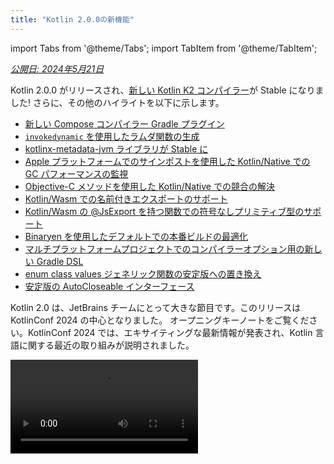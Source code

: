 ```yaml
---
title: "Kotlin 2.0.0の新機能"
---
```

import Tabs from '@theme/Tabs';
import TabItem from '@theme/TabItem';

_[公開日: 2024年5月21日](releases#release-details)_

Kotlin 2.0.0 がリリースされ、[新しい Kotlin K2 コンパイラー](#kotlin-k2-compiler)が Stable になりました! さらに、その他のハイライトを以下に示します。

* [新しい Compose コンパイラー Gradle プラグイン](#new-compose-compiler-gradle-plugin)
* [`invokedynamic` を使用したラムダ関数の生成](#generation-of-lambda-functions-using-invokedynamic)
* [kotlinx-metadata-jvm ライブラリが Stable に](#the-kotlinx-metadata-jvm-library-is-stable)
* [Apple プラットフォームでのサインポストを使用した Kotlin/Native での GC パフォーマンスの監視](#monitoring-gc-performance-with-signposts-on-apple-platforms)
* [Objective-C メソッドを使用した Kotlin/Native での競合の解決](#resolving-conflicts-with-objective-c-methods)
* [Kotlin/Wasm での名前付きエクスポートのサポート](#support-for-named-export)
* [Kotlin/Wasm の @JsExport を持つ関数での符号なしプリミティブ型のサポート](#support-for-unsigned-primitive-types-in-functions-with-jsexport)
* [Binaryen を使用したデフォルトでの本番ビルドの最適化](#optimized-production-builds-by-default-using-binaryen)
* [マルチプラットフォームプロジェクトでのコンパイラーオプション用の新しい Gradle DSL](#new-gradle-dsl-for-compiler-options-in-multiplatform-projects)
* [enum class values ジェネリック関数の安定版への置き換え](#stable-replacement-of-the-enum-class-values-generic-function)
* [安定版の AutoCloseable インターフェース](#stable-autocloseable-interface)

Kotlin 2.0 は、JetBrains チームにとって大きな節目です。このリリースは KotlinConf 2024 の中心となりました。
オープニングキーノートをご覧ください。KotlinConf 2024 では、エキサイティングな最新情報が発表され、Kotlin 言語に関する最近の取り組みが説明されました。

<video src="https://www.youtube.com/v/Ar73Axsz2YA" title="KotlinConf'24 - Keynote"/>

## IDE サポート

Kotlin 2.0.0 をサポートする Kotlin プラグインは、最新の IntelliJ IDEA と Android Studio にバンドルされています。
IDE で Kotlin プラグインを更新する必要はありません。
ビルドスクリプトで Kotlin のバージョンを Kotlin 2.0.0 に[変更](releases#update-to-a-new-kotlin-version)するだけです。

* IntelliJ IDEA の Kotlin K2 コンパイラーのサポートの詳細については、[IDE でのサポート](#support-in-ides)を参照してください。
* IntelliJ IDEA の Kotlin のサポートの詳細については、[Kotlin リリース](releases#ide-support)を参照してください。

## Kotlin K2 コンパイラー

K2 コンパイラーへの道のりは長いものでしたが、JetBrains チームはついにその安定化を発表する準備ができました。
Kotlin 2.0.0 では、新しい Kotlin K2 コンパイラーがデフォルトで使用され、すべてのターゲットプラットフォーム（JVM、Native、Wasm、JS）で [Stable](components-stability) です。
新しいコンパイラーは、パフォーマンスを大幅に向上させ、新しい言語機能の開発を迅速化し、Kotlin がサポートするすべてのプラットフォームを統合し、マルチプラットフォームプロジェクトのより良いアーキテクチャを提供します。

JetBrains チームは、選択されたユーザープロジェクトと社内プロジェクトから 1,000 万行のコードをコンパイルすることに成功し、新しいコンパイラーの品質を保証しました。
18,000 人の開発者が安定化プロセスに参加し、合計 80,000 のプロジェクトで新しい K2 コンパイラーをテストし、発見された問題を報告しました。

新しいコンパイラーへの移行プロセスをできるだけスムーズにするために、[K2 コンパイラー移行ガイド](k2-compiler-migration-guide)を作成しました。
このガイドでは、コンパイラーの多くの利点、発生する可能性のある変更点、および必要に応じて以前のバージョンにロールバックする方法について説明します。

[ブログ記事](https://blog.jetbrains.com/kotlin/2024/04/k2-compiler-performance-benchmarks-and-how-to-measure-them-on-your-projects/)では、さまざまなプロジェクトでの K2 コンパイラーのパフォーマンスについて説明しました。
K2 コンパイラーのパフォーマンスに関する実際のデータを確認し、自分のプロジェクトからパフォーマンスベンチマークを収集する方法に関する説明を見つけたい場合は、確認してください。

また、KotlinConf 2024 のこの講演もご覧ください。言語設計の責任者である Michail Zarečenskij が、Kotlin の機能の進化と K2 コンパイラーについて説明しています。

<video src="https://www.youtube.com/v/tAGJ5zJXJ7w" title="Kotlin Language Features in 2.0 and Beyond"/>

### 現在の K2 コンパイラーの制限事項

Gradle プロジェクトで K2 を有効にすると、Gradle のバージョンが 8.3 未満のプロジェクトに影響を与える可能性のある特定の制限事項があります。
次のケースでは、

* `buildSrc` からのソースコードのコンパイル。
* インクルードされたビルドでの Gradle プラグインのコンパイル。
* Gradle のバージョンが 8.3 未満のプロジェクトで使用されている場合の他の Gradle プラグインのコンパイル。
* Gradle プラグインの依存関係のビルド。

上記のいずれかの問題が発生した場合は、次の手順を実行して対処できます。

* `buildSrc`、Gradle プラグイン、およびそれらの依存関係の言語バージョンを設定します。

  ```kotlin
  kotlin {
      compilerOptions {
          languageVersion.set(org.jetbrains.kotlin.gradle.dsl.KotlinVersion.KOTLIN_1_9)
          apiVersion.set(org.jetbrains.kotlin.gradle.dsl.KotlinVersion.KOTLIN_1_9)
      }
  }
  ```

  > 特定のタスクの言語バージョンと API バージョンを構成すると、これらの値は `compilerOptions` 拡張機能によって設定された値を上書きします。
  > この場合、言語バージョンと API バージョンは 1.9 を超えないようにする必要があります。
  >
  

* プロジェクトの Gradle バージョンを 8.3 以降に更新します。

### スマートキャストの改善

Kotlin コンパイラーは、特定のケースでオブジェクトを自動的に型にキャストできるため、明示的にキャストする必要がありません。
これは[スマートキャスト](typecasts#smart-casts)と呼ばれます。
Kotlin K2 コンパイラーは、以前よりもさらに多くのシナリオでスマートキャストを実行できるようになりました。

Kotlin 2.0.0 では、次の領域でのスマートキャストに関連する改善が行われました。

* [ローカル変数とそれ以降のスコープ](#local-variables-and-further-scopes)
* [論理 `or` 演算子を使用した型チェック](#type-checks-with-logical-or-operator)
* [インライン関数](#inline-functions)
* [関数型を持つプロパティ](#properties-with-function-types)
* [例外処理](#exception-handling)
* [インクリメントおよびデクリメント演算子](#increment-and-decrement-operators)

#### ローカル変数とそれ以降のスコープ

以前は、`if` 条件内で変数が `null` ではないと評価された場合、変数はスマートキャストされました。
次に、この変数に関する情報は、`if` ブロックのスコープ内でさらに共有されます。

ただし、`if` 条件の**外側**で変数を宣言した場合、変数に関する情報は `if` 条件内では利用できなくなるため、スマートキャストできませんでした。
この動作は、`when` 式と `while` ループでも見られました。

Kotlin 2.0.0 以降では、`if`、`when`、または `while` 条件で使用する前に変数を宣言した場合、コンパイラーによって収集された変数に関する情報は、スマートキャストに対応するブロックでアクセスできるようになります。

これは、ブール条件を変数に抽出するなどの場合に役立ちます。
次に、変数に意味のある名前を付けることができ、コードの可読性が向上し、後でコードで変数を再利用できるようになります。
例:

```kotlin
class Cat {
    fun purr() {
        println("Purr purr")
    }
}

fun petAnimal(animal: Any) {
    val isCat = animal is Cat
    if (isCat) {
        // Kotlin 2.0.0 では、コンパイラーは isCat に関する
        // 情報にアクセスできるため、animal が Cat 型に
        // スマートキャストされたことを認識しています。
        // したがって、purr() 関数を呼び出すことができます。
        // Kotlin 1.9.20 では、コンパイラーはスマートキャストを
        // 認識していないため、purr() 関数を呼び出すと
        // エラーが発生します。
        animal.purr()
    }
}

fun main() {
    val kitty = Cat()
    petAnimal(kitty)
    // Purr purr
}
```

#### 論理 or 演算子を使用した型チェック

Kotlin 2.0.0 では、オブジェクトの型チェックを `or` 演算子 (`||`) と組み合わせると、スマートキャストが最も近い共通のスーパータイプに対して行われます。
この変更前は、スマートキャストは常に `Any` 型に対して行われていました。

この場合でも、プロパティにアクセスしたり、関数を呼び出したりする前に、オブジェクト型を手動で確認する必要がありました。
例:

```kotlin
interface Status {
    fun signal() {}
}

interface Ok : Status
interface Postponed : Status
interface Declined : Status

fun signalCheck(signalStatus: Any) {
    if (signalStatus is Postponed || signalStatus is Declined) {
        // signalStatus は共通のスーパータイプ Status にスマートキャストされます
        signalStatus.signal()
        // Kotlin 2.0.0 より前では、signalStatus は Any 型にスマートキャストされるため、signal() 関数を呼び出すと
        // 未解決の参照エラーが発生しました。signal() 関数は、別の型チェック後にのみ
        // 正常に呼び出すことができます。

        // check(signalStatus is Status)
        // signalStatus.signal()
    }
}
```

:::note
共通のスーパータイプは、**和集合型**の**近似**です。
[和集合型](https://en.wikipedia.org/wiki/Union_type)は Kotlin ではサポートされていません。

:::

#### インライン関数

Kotlin 2.0.0 では、K2 コンパイラーはインライン関数を異なる方法で扱い、他のコンパイラー分析と組み合わせて、スマートキャストが安全かどうかを判断できます。

具体的には、インライン関数は暗黙的な [`callsInPlace`](https://kotlinlang.org/api/latest/jvm/stdlib/kotlin.contracts/-contract-builder/calls-in-place.html) コントラクトを持つものとして扱われるようになりました。
これは、インライン関数に渡されるラムダ関数がインプレースで呼び出されることを意味します。
ラムダ関数はインプレースで呼び出されるため、コンパイラーはラムダ関数が関数本体に含まれる変数への参照をリークできないことを認識しています。

コンパイラーは、この知識を他のコンパイラー分析とともに使用して、キャプチャされた変数をスマートキャストすることが安全かどうかを判断します。
例:

```kotlin
interface Processor {
    fun process()
}

inline fun inlineAction(f: () `->` Unit) = f()

fun nextProcessor(): Processor? = null

fun runProcessor(): Processor? {
    var processor: Processor? = null
    inlineAction {
        // Kotlin 2.0.0 では、コンパイラーは processor が
        // ローカル変数であり、inlineAction() がインライン関数であることを認識しているため、
        // processor への参照をリークできません。したがって、
        // processor をスマートキャストしても安全です。

        // processor が null でない場合、processor はスマートキャストされます
        if (processor != null) {
            // コンパイラーは processor が null ではないことを認識しているため、安全な呼び出しは必要ありません
            processor.process()

            // Kotlin 1.9.20 では、安全な呼び出しを実行する必要があります。
            // processor?.process()
        }

        processor = nextProcessor()
    }

    return processor
}
```

#### 関数型を持つプロパティ

以前のバージョンの Kotlin では、関数型を持つクラスプロパティがスマートキャストされなかったことを意味するバグがありました。
この動作は Kotlin 2.0.0 および K2 コンパイラーで修正しました。例:

```kotlin
class Holder(val provider: (() `->` Unit)?) {
    fun process() {
        // Kotlin 2.0.0 では、provider が null でない場合、
        // provider はスマートキャストされます
        if (provider != null) {
            // コンパイラーは provider が null ではないことを認識しています
            provider()

            // 1.9.20 では、コンパイラーは provider が null ではないことを
            // 認識していないため、エラーが発生します。
            // Reference has a nullable type '(() `->` Unit)?', use explicit '?.invoke()' to make a function-like call instead
        }
    }
}
```

この変更は、`invoke` 演算子をオーバーロードする場合にも適用されます。例:

```kotlin
interface Provider {
    operator fun invoke()
}

interface Processor : () `->` String

class Holder(val provider: Provider?, val processor: Processor?) {
    fun process() {
        if (provider != null) {
            provider()
            // 1.9.20 では、コンパイラーはエラーをトリガーします。
            // Reference has a nullable type 'Provider?' use explicit '?.invoke()' to make a function-like call instead
        }
    }
}
```

#### 例外処理

Kotlin 2.0.0 では、例外処理が改善され、スマートキャスト情報を `catch` および `finally` ブロックに渡すことができるようになりました。
この変更により、オブジェクトに nullable 型があるかどうかをコンパイラーが追跡するため、コードがより安全になります。例:

```kotlin

fun testString() {
    var stringInput: String? = null
    // stringInput は String 型にスマートキャストされます
    stringInput = ""
    try {
        // コンパイラーは stringInput が null ではないことを認識しています
        println(stringInput.length)
        // 0

        // コンパイラーは stringInput の以前のスマートキャスト情報を拒否します。
        // 現在、stringInput は String? 型です。
        stringInput = null

        // 例外をトリガーします
        if (2 > 1) throw Exception()
        stringInput = ""
    } catch (exception: Exception) {
        // Kotlin 2.0.0 では、コンパイラーは stringInput が
        // null になる可能性があることを認識しているため、stringInput は nullable のままです。
        println(stringInput?.length)
        // null

        // Kotlin 1.9.20 では、コンパイラーは安全な呼び出しは必要ないと
        // 言いますが、これは正しくありません。
    }
}

fun main() {
    testString()
}
```

#### インクリメントおよびデクリメント演算子

Kotlin 2.0.0 より前は、コンパイラーはインクリメントまたはデクリメント演算子を使用した後にオブジェクトの型が変更される可能性があることを理解していませんでした。
コンパイラーがオブジェクト型を正確に追跡できなかったため、コードが未解決の参照エラーにつながる可能性がありました。
Kotlin 2.0.0 では、これが修正されました。

```kotlin
interface Rho {
    operator fun inc(): Sigma = TODO()
}

interface Sigma : Rho {
    fun sigma() = Unit
}

interface Tau {
    fun tau() = Unit
}

fun main(input: Rho) {
    var unknownObject: Rho = input

    // unknownObject が Tau インターフェースから継承されているかどうかを確認します
    // 注: unknownObject が Rho インターフェースと Tau インターフェースの両方から継承されている可能性があります
    if (unknownObject is Tau) {

        // インターフェース Rho からオーバーロードされた inc() 演算子を使用します
        // Kotlin 2.0.0 では、unknownObject の型は Sigma にスマートキャストされます
        ++unknownObject

        // Kotlin 2.0.0 では、コンパイラーは unknownObject が Sigma 型であることを認識しているため、sigma() 関数を正常に呼び出すことができます
        unknownObject.sigma()

        // Kotlin 1.9.20 では、inc() が呼び出されたときにコンパイラーはスマートキャストを実行しないため、
        // コンパイラーは unknownObject が Tau 型であると考えています。sigma() 関数を呼び出すと、コンパイル時のエラーが発生します

        // Kotlin 2.0.0 では、コンパイラーは unknownObject が Sigma 型であることを認識しているため、tau() 関数を呼び出すと、コンパイル時のエラーが発生します
        unknownObject.tau()
        // 未解決の参照 'tau'

        // Kotlin 1.9.20 では、コンパイラーは誤って unknownObject が Tau 型であると考えているため、tau() 関数を呼び出すことができますが、
        // ClassCastException がスローされます
    }
}
```

### Kotlin マルチプラットフォームの改善

Kotlin 2.0.0 では、Kotlin マルチプラットフォームに関連する K2 コンパイラーで次の領域が改善されました。

* [コンパイル中の共通ソースとプラットフォームソースの分離](#separation-of-common-and-platform-sources-during-compilation)
* [expected 宣言と actual 宣言の異なる可視性レベル](#different-visibility-levels-of-expected-and-actual-declarations)

#### コンパイル中の共通ソースとプラットフォームソースの分離

以前は、Kotlin コンパイラーの設計により、コンパイル時に共通ソースセットとプラットフォームソースセットを分離できませんでした。
その結果、共通コードがプラットフォームコードにアクセスできるため、プラットフォーム間で異なる動作が発生していました。
さらに、共通コードからの一部のコンパイラー設定と依存関係がプラットフォームコードにリークしていました。

Kotlin 2.0.0 では、新しい Kotlin K2 コンパイラーの実装に、共通ソースセットとプラットフォームソースセット間の厳密な分離を保証するためのコンパイルスキームの再設計が含まれています。
この変更は、[expected 関数と actual 関数](multiplatform-expect-actual#expected-and-actual-functions)を使用する場合に最も顕著になります。
以前は、共通コード内の関数呼び出しがプラットフォームコード内の関数に解決される可能性がありました。例:
<table>
<tr>
<td>
共通コード
</td>
<td>
プラットフォームコード
</td>
</tr>
<tr>
<td>

```kotlin
fun foo(x: Any) = println("common foo")

fun exampleFunction() {
    foo(42)
}
```
</td>
<td>

```kotlin
// JVM
fun foo(x: Int) = println("platform foo")

// JavaScript
// JavaScript プラットフォームには foo() 関数オーバーロードはありません
// on the JavaScript platform
```
</td>
</tr>
</table>

この例では、共通コードは実行されるプラットフォームに応じて異なる動作をします。

* JVM プラットフォームでは、共通コードで `foo()` 関数を呼び出すと、プラットフォームコードからの `foo()` 関数が `platform foo` として呼び出されます。
* JavaScript プラットフォームでは、共通コードで `foo()` 関数を呼び出すと、プラットフォームコードでそのような関数が利用できないため、共通コードからの `foo()` 関数が `common foo` として呼び出されます。

Kotlin 2.0.0 では、共通コードはプラットフォームコードにアクセスできないため、両方のプラットフォームが `foo()` 関数を共通コードの `foo()` 関数に `common foo` として正常に解決します。

プラットフォーム間での動作の一貫性の向上に加えて、IntelliJ IDEA または Android Studio とコンパイラーの間で動作が競合するケースを修正するために懸命に取り組みました。たとえば、[expected クラスと actual クラス](multiplatform-expect-actual#expected-and-actual-classes)を使用した場合、次のようになります。
<table>
<tr>
<td>
共通コード
</td>
<td>
プラットフォームコード
</td>
</tr>
<tr>
<td>

```kotlin
expect class Identity {
    fun confirmIdentity(): String
}

fun common() {
    // 2.0.0 より前
    // IDE のみのエラーをトリガーします
    Identity().confirmIdentity()
    // RESOLUTION_TO_CLASSIFIER : Expected class
    // Identity にはデフォルトのコンストラクターがありません。
}
```
</td>
<td>

```kotlin
actual class Identity {
    actual fun confirmIdentity() = "expect class fun: jvm"
}
```
</td>
</tr>
</table>

この例では、expected クラス `Identity` にはデフォルトのコンストラクターがないため、共通コードで正常に呼び出すことはできません。
以前は、エラーは IDE によってのみ報告されていましたが、コードは JVM 上で正常にコンパイルされていました。
ただし、コンパイラーは現在、エラーを正しく報告しています。

```none
Expected class 'expect class Identity : Any' does not have default constructor
```

##### 解決動作が変わらない場合

まだ新しいコンパイルスキームへの移行の途中であるため、同じソースセット内にない関数を呼び出す場合の解決動作は以前と同じです。
この違いは、主に共通コードでマルチプラットフォームライブラリからオーバーロードを使用する場合に顕著になります。

2 つの異なるシグネチャを持つ `whichFun()` 関数があるライブラリがあるとします。

```kotlin
// サンプルライブラリ

// MODULE: common
fun whichFun(x: Any) = println("common function")

// MODULE: JVM
fun whichFun(x: Int) = println("platform function")
```

共通コードで `whichFun()` 関数を呼び出す場合、ライブラリで最も関連性の高い引数の型を持つ関数が解決されます。

```kotlin
// JVM ターゲットのサンプルライブラリを使用するプロジェクト

// MODULE: common
fun main() {
    whichFun(2)
    // platform function
}
```

比較すると、`whichFun()` のオーバーロードを同じソースセット内で宣言する場合、コードはプラットフォーム固有のバージョンにアクセスできないため、共通コードからの関数が解決されます。

```kotlin
// サンプルライブラリは使用されていません

// MODULE: common
fun whichFun(x: Any) = println("common function")

fun main() {
    whichFun(2)
    // common function
}

// MODULE: JVM
fun whichFun(x: Int) = println("platform function")
```

マルチプラットフォームライブラリと同様に、`commonTest` モジュールは別のソースセットにあるため、プラットフォーム固有のコードにも引き続きアクセスできます。
したがって、`commonTest` モジュール内の関数への呼び出しの解決は、古いコンパイルスキームと同じ動作を示します。

将来的には、これらの残りのケースは新しいコンパイルスキームとの整合性が高まります。

#### expected 宣言と actual 宣言の異なる可視性レベル

Kotlin 2.0.0 より前は、Kotlin マルチプラットフォームプロジェクトで [expected 宣言と actual 宣言](multiplatform-expect-actual)を使用する場合、同じ [可視性レベル](visibility-modifiers)を持つ必要がありました。
Kotlin 2.0.0 は、actual 宣言が expected 宣言よりも**許可されている**場合に**のみ**、異なる可視性レベルもサポートするようになりました。例:

```kotlin
expect internal class Attribute // 可視性は internal です
actual class Attribute          // 可視性はデフォルトで public であり、
                                // これはより許可されています
```

同様に、actual 宣言で [型エイリアス](type-aliases)を使用している場合、**基になる型**の可視性は、expected 宣言と同じか、それ以上許可されている必要があります。例:

```kotlin
expect internal class Attribute                 // 可視性は internal です
internal actual typealias Attribute = Expanded

class Expanded                                  // 可視性はデフォルトで public であり、
                                                // これはより許可されています
```

### コンパイラープラグインのサポート

現在、Kotlin K2 コンパイラーは次の Kotlin コンパイラープラグインをサポートしています。

* [`all-open`](all-open-plugin)
* [AtomicFU](https://github.com/Kotlin/kotlinx-atomicfu)
* [`jvm-abi-gen`](https://github.com/JetBrains/kotlin/tree/master/plugins/jvm-abi-gen)
* [`js-plain-objects`](https://github.com/JetBrains/kotlin/tree/master/plugins/js-plain-objects)
* [kapt](whatsnew1920#preview-kapt-compiler-plugin-with-k2)
* [Lombok](lombok)
* [`no-arg`](no-arg-plugin)
* [Parcelize](https://plugins.gradle.org/plugin/org.jetbrains.kotlin.plugin.parcelize)
* [SAM with receiver](sam-with-receiver-plugin)
* [serialization](serialization)
* [Power-assert](power-assert)

さらに、Kotlin K2 コンパイラーは以下をサポートしています。

* [Jetpack Compose](https://developer.android.com/jetpack/compose) コンパイラープラグイン 2.0.0。これは、[Kotlin リポジトリに移動](https://android-developers.googleblog.com/2024/04/jetpack-compose-compiler-moving-to-kotlin-repository.html)されました。
* [KSP2](https://android-developers.googleblog.com/2023/12/ksp2-preview-kotlin-k2-standalone.html) 以降の [Kotlin Symbol Processing (KSP) プラグイン](ksp-overview)。

:::note
他のコンパイラープラグインを使用する場合は、ドキュメントをチェックして、K2 と互換性があるかどうかを確認してください。

### 実験的な Kotlin Power-assert コンパイラープラグイン

Kotlin Power-assert プラグインは [Experimental](components-stability#stability-levels-explained) です。
これはいつでも変更される可能性があります。

Kotlin 2.0.0 では、実験的な Power-assert コンパイラープラグインが導入されています。このプラグインは、障害メッセージにコンテキスト情報を含めることで、テストの作成エクスペリエンスを向上させ、デバッグをより簡単かつ効率的にします。

開発者は、効果的なテストを作成するために、複雑なアサーションライブラリを使用する必要があることがよくあります。Power-assert プラグインは、アサーション式の中間値を含む障害メッセージを自動的に生成することで、このプロセスを簡素化します。これにより、開発者はテストが失敗した理由をすばやく理解できます。

テストでアサーションが失敗すると、改善されたエラーメッセージには、アサーション内のすべての変数とサブ式の値が表示され、条件のどの部分が失敗の原因であるかが明確になります。これは、複数の条件がチェックされる複雑なアサーションに特に役立ちます。

プロジェクトでプラグインを有効にするには、`build.gradle(.kts)` ファイルで構成します。

<Tabs groupId="build-script">
<TabItem value="kotlin" label="Kotlin" default>

```kotlin
plugins {
    kotlin("multiplatform") version "2.0.0"
    kotlin("plugin.power-assert") version "2.0.0"
}

powerAssert {
    functions = listOf("kotlin.assert", "kotlin.test.assertTrue")
}
```

</TabItem>
<TabItem value="groovy" label="Groovy" default>

```groovy
plugins {
    id 'org.jetbrains.kotlin.multiplatform' version '2.0.0'
    id 'org.jetbrains.kotlin.plugin.power-assert' version '2.0.0'
}

powerAssert {
    functions = ["kotlin.assert", "kotlin.test.assertTrue"]
}
```

</TabItem>
</Tabs>

[ドキュメント](power-assert)で Kotlin Power-assert プラグインの詳細をご覧ください。

### Kotlin K2 コンパイラーを有効にする方法

Kotlin 2.0.0 以降、Kotlin K2 コンパイラーはデフォルトで有効になっています。追加のアクションは必要ありません。

### Kotlin Playground で Kotlin K2 コンパイラーを試す

Kotlin Playground は 2.0.0 リリースをサポートしています。[確認してください!](https://pl.kotl.in/czuoQprce)

### IDE でのサポート

デフォルトでは、IntelliJ IDEA と Android Studio は、コード分析、コード補完、強調表示、およびその他の IDE 関連機能のために以前のコンパイラーを依然として使用しています。
IDE で Kotlin 2.0 の完全なエクスペリエンスを得るには、K2 モードを有効にします。

IDE で、**設定** | **言語とフレームワーク** | **Kotlin** に移動し、**K2 モードを有効にする** オプションを選択します。
IDE は、K2 モードを使用してコードを分析します。

<img src="/img/k2-mode.png" alt="Enable K2 mode" width="200" style={{verticalAlign: 'middle'}}/>

K2 モードを有効にすると、コンパイラーの動作の変更により、IDE 分析に違いが生じる可能性があります。
新しい K2 コンパイラーが以前のコンパイラーとどのように異なるかについては、[移行ガイド](k2-compiler-migration-guide)を参照してください。

* [ブログ](https://blog.jetbrains.com/idea/2024/11/k2-mode-becomes-stable/)で K2 モードの詳細をご覧ください。
* K2 モードに関するフィードバックを積極的に収集していますので、[パブリック Slack チャンネル](https://kotlinlang.slack.com/archives/C0B8H786P)でご意見をお聞かせください。

### 新しい K2 コンパイラーに関するフィードバックをお寄せください

フィードバックをお待ちしております!

* 新しい K2 コンパイラーで直面した問題を [課題トラッカー](https://kotl.in/issue) で報告してください。
* [「使用状況統計を送信」オプションを有効にする](https://www.jetbrains.com/help/idea/settings-usage-statistics.html) と、JetBrains が K2 の使用に関する匿名データを収集できるようになります。

## Kotlin/JVM

バージョン 2.0.0 以降、コンパイラーは Java 22 バイトコードを含むクラスを生成できます。
このバージョンでは、次の変更も行われています。

* [`invokedynamic` を使用したラムダ関数の生成](#generation-of-lambda-functions-using-invokedynamic)
* [kotlinx-metadata-jvm ライブラリが Stable に](#the-kotlinx-metadata-jvm-library-is-stable)

### `invokedynamic` を使用したラムダ関数の生成

Kotlin 2.0.0 では、`invokedynamic` を使用してラムダ関数を生成するための新しいデフォルトメソッドが導入されています。この変更により、従来のアノニマスクラス生成と比較して、アプリケーションのバイナリサイズが削減されます。

最初のバージョン以降、Kotlin はラムダをアノニマスクラスとして生成してきました。ただし、[Kotlin 1.5.0](whatsnew15#lambdas-via-invokedynamic) 以降、`-Xlambdas=indy` コンパイラーオプションを使用することで、`invokedynamic` 生成のオプションが利用可能になりました。
Kotlin 2.0.0 では、`invokedynamic` がラムダ生成のデフォルトメソッドになりました。このメソッドは、より軽量なバイナリを生成し、Kotlin を JVM 最適化に適合させ、アプリケーションが JVM パフォーマンスの継続的な将来の改善から確実にメリットを得られるようにします。

現在、通常のラムダコンパイルと比較して、3 つの制限事項があります。

* `invokedynamic` にコンパイルされたラムダはシリアル化できません。
* 実験的な [`reflect()`](https://kotlinlang.org/api/latest/jvm/stdlib/kotlin.reflect.jvm/reflect.html) API は、`invokedynamic` によって生成されたラムダをサポートしていません。
* このようなラムダで `.toString()` を呼び出すと、可読性の低い文字列表現が生成されます。

```kotlin
fun main() {
    println({})

    // Kotlin 1.9.24 およびリフレクションでは、次を返します
    // () `->` kotlin.Unit
    
    // Kotlin 2.0.0 では、次を返します
    // FileKt$Lambda$13/0x00007f88a0004608@506e1b77
}
```

ラムダ関数を生成する従来の動作を保持するには、次のいずれかを実行できます。

* `@JvmSerializableLambda` で特定のラムダに注釈を付けます。
* コンパイラーオプション `-Xlambdas=class` を使用して、レガシーメソッドを使用してモジュールのすべてのラムダを生成します。

### kotlinx-metadata-jvm ライブラリが Stable に

Kotlin 2.0.0 では、`kotlinx-metadata-jvm` ライブラリが [Stable](components-stability#stability-levels-explained) になりました。ライブラリが `kotlin` パッケージと座標に変更されたため、`kotlin-metadata-jvm` (「x」なし) として見つけることができます。

以前は、`kotlinx-metadata-jvm` ライブラリには独自の公開スキームとバージョンがありました。今後、Kotlin 標準ライブラリと同じ下位互換性保証を備えた Kotlin リリースサイクルの一部として、`kotlin-metadata-jvm` の更新を構築および公開します。

`kotlin-metadata-jvm` ライブラリは、Kotlin/JVM コンパイラーによって生成されたバイナリファイルのメタデータを読み取りおよび変更するための API を提供します。

<!-- `kotlinx-metadata-jvm` ライブラリの詳細については、[ドキュメント](kotlin-metadata-jvm.md)を参照してください。 -->

## Kotlin/Native

このバージョンでは、次の変更が行われています。

* [サインポストを使用した GC パフォーマンスの監視](#monitoring-gc-performance-with-signposts-on-apple-platforms)
* [Objective-C メソッドを使用した競合の解決](#resolving-conflicts-with-objective-c-methods)
* [Kotlin/Native でのコンパイラー引数のログレベルの変更](#changed-log-level-for-compiler-arguments)
* [標準ライブラリとプラットフォームの依存関係を Kotlin/Native に明示的に追加](#explicitly-added-standard-library-and-platform-dependencies-to-kotlin-native)
* [Gradle 構成キャッシュでのタスクエラー](#tasks-error-in-gradle-configuration-cache)

### Apple プラットフォームでのサインポストを使用した GC パフォーマンスの監視

以前は、ログを調べることで Kotlin/Native のガベージコレクター (GC) のパフォーマンスを監視することしかできませんでした。
ただし、これらのログは、iOS アプリのパフォーマンスに関する問題を調査するための一般的なツールキットである Xcode Instruments と統合されていませんでした。

Kotlin 2.0.0 以降、GC は Instruments で利用可能なサインポストで一時停止を報告します。サインポストを使用すると、アプリ内でカスタムロギングが可能になるため、iOS アプリのパフォーマンスをデバッグする際に、GC の一時停止がアプリケーションのフリーズに対応しているかどうかを確認できます。

GC パフォーマンス分析の詳細については、[ドキュメント](native-memory-manager#monitor-gc-performance)を参照してください。

### Objective-C メソッドを使用した競合の解決

Objective-C メソッドは、異なる名前を持つことができますが、同じ数と型のパラメーターを持つことができます。たとえば、[`locationManager:didEnterRegion:`](https://developer.apple.com/documentation/corelocation/cllocationmanagerdelegate/1423560-locationmanager?language=objc) と [`locationManager:didExitRegion:`](https://developer.apple.com/documentation/